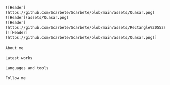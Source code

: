     ![Header](https://github.com/Scarbete/Scarbete/blob/main/assets/Quasar.png)
    ![Header](assets/Quasar.png)
    ![Header](https://github.com/Scarbete/Scarbete/blob/main/assets/Rectangle%205528.png)
    [![Header](https://github.com/Scarbete/Scarbete/blob/main/assets/Quasar.png)]

    About me

    Latest works

    Languages and tools

    Follow me
